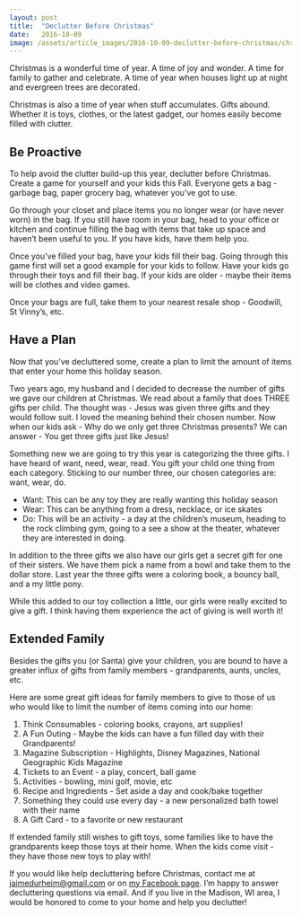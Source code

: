 ```yaml
---
layout: post
title:  "Declutter Before Christmas"
date:   2016-10-09
image: /assets/article_images/2016-10-09-declutter-before-christmas/christmas-lights.jpg
---
```


Christmas is a wonderful time of year. A time of joy and wonder. A time for family to gather and celebrate. A time of year when houses light up at night and evergreen trees are decorated.

Christmas is also a time of year when stuff accumulates. Gifts abound. Whether it is toys, clothes, or the latest gadget, our homes easily become filled with clutter.

## Be Proactive ##

To help avoid the clutter build-up this year, declutter before Christmas. Create a game for yourself and your kids this Fall. Everyone gets a bag - garbage bag, paper grocery bag, whatever you’ve got to use.

Go through your closet and place items you no longer wear (or have never worn) in the bag. If you still have room in your bag, head to your office or kitchen and continue filling the bag with items that take up space and haven’t been useful to you. If you have kids, have them help you.

Once you’ve filled your bag, have your kids fill their bag. Going through this game first will set a good example for your kids to follow. Have your kids go through their toys and fill their bag. If your kids are older - maybe their items will be clothes and video games.

Once your bags are full, take them to your nearest resale shop - Goodwill, St Vinny’s, etc.

## Have a Plan ##

Now that you’ve decluttered some, create a plan to limit the amount of items that enter your home this holiday season.

Two years ago, my husband and I decided to decrease the number of gifts we gave our children at Christmas. We read about a family that does THREE gifts per child. The thought was - Jesus was given three gifts and they would follow suit. I loved the meaning behind their chosen number. Now when our kids ask - Why do we only get three Christmas presents? We can answer - You get three gifts just like Jesus!

Something new we are going to try this year is categorizing the three gifts. I have heard of want, need, wear, read. You gift your child one thing from each category. Sticking to our number three, our chosen categories are: want, wear, do.

* Want: This can be any toy they are really wanting this holiday season
* Wear: This can be anything from a dress, necklace, or ice skates
* Do: This will be an activity - a day at the children’s museum, heading to the rock climbing gym, going to a see a show at the theater, whatever they are interested in doing.

In addition to the three gifts we also have our girls get a secret gift for one of their sisters. We have them pick a name from a bowl and take them to the dollar store. Last year the three gifts were a coloring book, a bouncy ball, and a my little pony.

While this added to our toy collection a little, our girls were really excited to give a gift. I think having them experience the act of giving is well worth it!

## Extended Family ##

Besides the gifts you (or Santa) give your children, you are bound to have a greater influx of gifts from family members - grandparents, aunts, uncles, etc.

Here are some great gift ideas for family members to give to those of us who would like to limit the number of items coming into our home:

1. Think Consumables - coloring books, crayons, art supplies!
2. A Fun Outing - Maybe the kids can have a fun filled day with their Grandparents!
3. Magazine Subscription - Highlights, Disney Magazines, National Geographic Kids Magazine
4. Tickets to an Event - a play, concert, ball game
5. Activities - bowling, mini golf, movie, etc
6. Recipe and Ingredients - Set aside a day and cook/bake together
7. Something they could use every day  - a new personalized bath towel with their name
8. A Gift Card - to a favorite or new restaurant

If extended family still wishes to gift toys, some families like to have the grandparents keep those toys at their home. When the kids come visit - they have those new toys to play with!

If you would like help decluttering before Christmas, contact me at [jaimedurheim@gmail.com](mailto:jaimedurheim@gmail.com) or on [my Facebook page](https://facebook.com/JaimeDeclutters). I’m happy to answer decluttering questions via email. And if you live in the Madison, WI area, I would be honored to come to your home and help you declutter!
